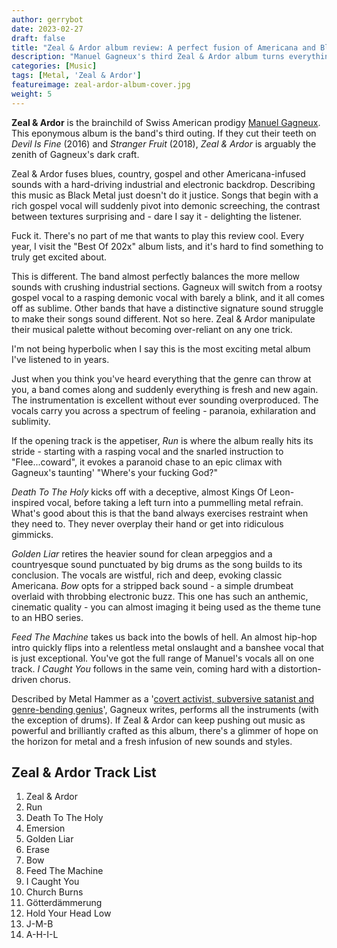 ```yaml
---
author: gerrybot
date: 2023-02-27
draft: false
title: "Zeal & Ardor album review: A perfect fusion of Americana and Black Metal"
description: "Manuel Gagneux's third Zeal & Ardor album turns everything you knew about metal on its head."
categories: [Music]
tags: [Metal, 'Zeal & Ardor']
featureimage: zeal-ardor-album-cover.jpg
weight: 5
---
```


**Zeal & Ardor** is the brainchild of Swiss American prodigy [Manuel Gagneux](https://www.zealandardor.com/). This eponymous album is the band's third outing. If they cut their teeth on *Devil Is Fine* (2016) and *Stranger Fruit* (2018), *Zeal & Ardor* is arguably the zenith of Gagneux's dark craft.

Zeal & Ardor fuses blues, country, gospel and other Americana-infused sounds with a hard-driving industrial and electronic backdrop. Describing this music as Black Metal just doesn't do it justice. Songs that begin with a rich gospel vocal will suddenly pivot into demonic screeching, the contrast between textures surprising and - dare I say it - delighting the listener.

Fuck it. There's no part of me that wants to play this review cool. Every year, I visit the "Best Of 202x" album lists, and it's hard to find something to truly get excited about. 

This is different. The band almost perfectly balances the more mellow sounds with crushing industrial sections. Gagneux will switch from a rootsy gospel vocal to a rasping demonic vocal with barely a blink, and it all comes off as sublime.  Other bands that have a distinctive signature sound struggle to make their songs sound different. Not so here. Zeal & Ardor manipulate their musical palette without becoming over-reliant on any one trick. 

I'm not being hyperbolic when I say this is the most exciting metal album I've listened to in years. 

Just when you think you've heard everything that the genre can throw at you, a band comes along and suddenly everything is fresh and new again. The instrumentation is excellent without ever sounding overproduced. The vocals carry you across a spectrum of feeling - paranoia, exhilaration and sublimity.

If the opening track is the appetiser, *Run* is where the album really hits its stride - starting with a rasping vocal and the snarled instruction to "Flee...coward", it evokes a paranoid chase to an epic climax with Gagneux's taunting' "Where's your fucking God?" 

*Death To The Holy* kicks off with a deceptive, almost Kings Of Leon-inspired vocal, before taking a left turn into a pummelling metal refrain. What's good about this is that the band always exercises restraint when they need to. They never overplay their hand or get into ridiculous gimmicks. 

*Golden Liar* retires the heavier sound for clean arpeggios and a countryesque sound punctuated by big drums as the song builds to its conclusion. The vocals are wistful, rich and deep, evoking classic Americana. *Bow* opts for a stripped back sound - a simple drumbeat overlaid with throbbing electronic buzz. This one has such an anthemic, cinematic quality - you can almost imaging it being used as the theme tune to an HBO series.

*Feed The Machine* takes us back into the bowls of hell. An almost hip-hop intro quickly flips into a relentless metal onslaught and a banshee vocal that is just exceptional. You've got the full range of Manuel's vocals all on one track. *I Caught You* follows in the same vein, coming hard with a distortion-driven chorus. 

Described by Metal Hammer as a '[covert activist, subversive satanist and genre-bending genius](https://www.loudersound.com/features/inside-the-mind-of-zeal-and-ardors-subversive-mastermind-manuel-gagneux)', Gagneux writes, performs all the instruments (with the exception of drums). If Zeal & Ardor can keep pushing out music as powerful and brilliantly crafted as this album, there's a glimmer of hope on the horizon for metal and a fresh infusion of new sounds and styles.



## Zeal & Ardor Track List

1. Zeal & Ardor
2. Run
3. Death To The Holy
4. Emersion
5. Golden Liar
6. Erase
7. Bow
8. Feed The Machine
9. I Caught You
10. Church Burns
11. Götterdämmerung
12. Hold Your Head Low
13. J-M-B
14. A-H-I-L